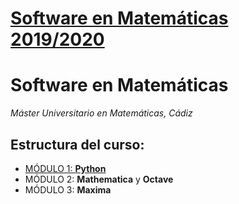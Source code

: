 # [Software en Matemáticas 2019/2020](http://masteres.ugr.es/doctomat/pages/info_academica/guias_docentes/201920/sm/%21)

# Software en Matemáticas

*Máster Universitario en Matemáticas, Cádiz*

## Estructura del curso:
* [MÓDULO 1: **Python**](https://nbviewer.jupyter.org/github/rrgalvan/softmat/blob/master/documents/Inicio.ipynb)
* MÓDULO 2: **Mathematica** y **Octave**
* MÓDULO 3: **Maxima**


